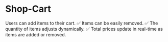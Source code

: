 # Shop-Cart
Users can add items to their cart. ✅ Items can be easily removed. ✅ The quantity of items adjusts dynamically. ✅ Total prices update in real-time as items are added or removed.
